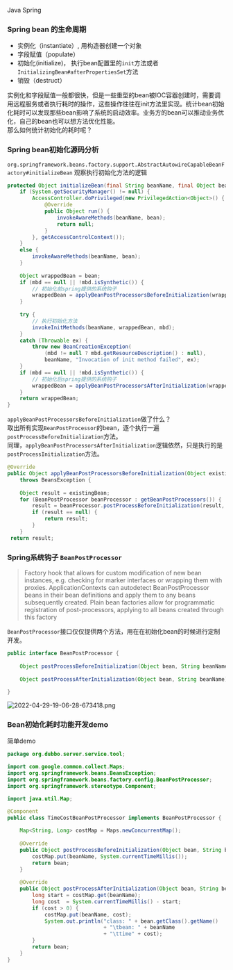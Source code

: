 Java Spring
<a name="urnTq"></a>
### Spring bean 的生命周期

- 实例化（instantiate）, 用构造器创建一个对象
- 字段赋值（populate）
- 初始化(initialize)， 执行bean配置里的`init`方法或者`InitializingBean#afterPropertiesSet`方法
- 销毁（destruct）

实例化和字段赋值一般都很快，但是一些重型的bean被IOC容器创建时，需要调用远程服务或者执行耗时的操作，这些操作往往在init方法里实现。统计bean初始化耗时可以发现那些bean影响了系统的启动效率。业务方的bean可以推动业务优化，自己的bean也可以想方法优化性能。<br />那么如何统计初始化的耗时呢？
<a name="avlkj"></a>
### Spring bean初始化源码分析
`org.springframework.beans.factory.support.AbstractAutowireCapableBeanFactory#initializeBean` 观察执行初始化方法的逻辑
```java
protected Object initializeBean(final String beanName, final Object bean, RootBeanDefinition mbd) {
	if (System.getSecurityManager() != null) {
		AccessController.doPrivileged(new PrivilegedAction<Object>() {
			@Override
			public Object run() {
				invokeAwareMethods(beanName, bean);
				return null;
			}
		}, getAccessControlContext());
	}
	else {
		invokeAwareMethods(beanName, bean);
	}
	
	Object wrappedBean = bean;
	if (mbd == null || !mbd.isSynthetic()) {
		// 初始化前spring提供的系统钩子
		wrappedBean = applyBeanPostProcessorsBeforeInitialization(wrappedBean, beanName);
	}
	
	try {
		// 执行初始化方法
		invokeInitMethods(beanName, wrappedBean, mbd);
	}
	catch (Throwable ex) {
		throw new BeanCreationException(
			(mbd != null ? mbd.getResourceDescription() : null),
			beanName, "Invocation of init method failed", ex);
	}
	if (mbd == null || !mbd.isSynthetic()) {
		// 初始化后spring提供的系统钩子
		wrappedBean = applyBeanPostProcessorsAfterInitialization(wrappedBean, beanName);
	}
	return wrappedBean;
}
```
`applyBeanPostProcessorsBeforeInitialization`做了什么？<br />取出所有实现`BeanPostProcessor`的bean，逐个执行一遍`postProcessBeforeInitialization`方法。<br />同理，`applyBeanPostProcessorsAfterInitialization`逻辑依然，只是执行的是`postProcessInitialization`方法。
```java
@Override
public Object applyBeanPostProcessorsBeforeInitialization(Object existingBean, String beanName)
	throws BeansException {
	
	Object result = existingBean;
	for (BeanPostProcessor beanProcessor : getBeanPostProcessors()) {
		result = beanProcessor.postProcessBeforeInitialization(result, beanName);
		if (result == null) {
			return result;
		}
	}
 return result;
```
<a name="ZHCs3"></a>
### Spring系统钩子 `BeanPostProcessor`
> Factory hook that allows for custom modification of new bean instances, e.g. checking for marker interfaces or wrapping them with proxies.
> ApplicationContexts can autodetect BeanPostProcessor beans in their bean definitions and apply them to any beans subsequently created. Plain bean factories allow for programmatic registration of post-processors, applying to all beans created through this factory

`BeanPostProcessor`接口仅仅提供两个方法，用在在初始化bean的时候进行定制开发。
```java
public interface BeanPostProcessor {
	
	Object postProcessBeforeInitialization(Object bean, String beanName) throws BeansException;
	
	Object postProcessAfterInitialization(Object bean, String beanName) throws BeansException;
	
}
```
![2022-04-29-19-06-28-673418.png](https://cdn.nlark.com/yuque/0/2022/png/396745/1651230436789-05de0cac-026d-4423-88b9-8389f11d1112.png#clientId=ua5bc5b14-8503-4&from=ui&id=u4b9e49bd&originHeight=761&originWidth=629&originalType=binary&ratio=1&rotation=0&showTitle=false&size=1439167&status=done&style=none&taskId=u2b97e48f-e5ef-4c44-8320-151ac9c459d&title=)
<a name="PlO9P"></a>
### Bean初始化耗时功能开发demo
简单demo
```java
package org.dubbo.server.service.tool;

import com.google.common.collect.Maps;
import org.springframework.beans.BeansException;
import org.springframework.beans.factory.config.BeanPostProcessor;
import org.springframework.stereotype.Component;

import java.util.Map;

@Component
public class TimeCostBeanPostProcessor implements BeanPostProcessor {
	
	Map<String, Long> costMap = Maps.newConcurrentMap();
	
	@Override
	public Object postProcessBeforeInitialization(Object bean, String beanName) throws BeansException {
		costMap.put(beanName, System.currentTimeMillis());
		return bean;
	}
	
	@Override
	public Object postProcessAfterInitialization(Object bean, String beanName) throws BeansException {
		long start = costMap.get(beanName);
		long cost  = System.currentTimeMillis() - start;
		if (cost > 0) {
			costMap.put(beanName, cost);
			System.out.println("class: " + bean.getClass().getName()
							   + "\tbean: " + beanName
							   + "\ttime" + cost);
		}
		return bean;
	}
}
```
